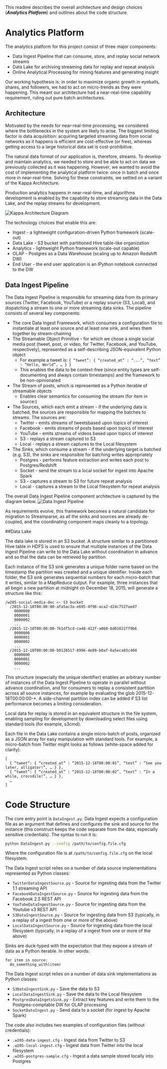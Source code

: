 This readme describes the overall architecture and design choices (***Analytics Platform***) and outlines about the code structure.
# Analytics Platform
The analytics platform for this project consist of three major components:
- Data Ingest Pipeline that can consume, store, and replay social network streams
- Data Lake for archiving streaming data for replay and repeat analysis
- Online Analytical Processing for mining features and generating insight

Our working hypothesis is: in order to maximize organic growth in eyeballs, shares, and followers, we had to act on micro-trends as they were happening. This meant our architecture had a near-real-time capability requirement, ruling out pure batch architectures.

## Architecture
Motivated by the needs for near-real-time processing, we considered where the bottlenecks in the system are likely to arise. The biggest limiting factor is data acquisition: acquiring targeted streaming data from social networks as it happens is efficient are cost-effective (or free), whereas getting access to a large historical data set is cost-prohibitive.

The natural data format of our application is, therefore, streams. To develop and maintain analytics, we needed to store and be able to act on data we previously collected as it was happening. However, we wanted to avoid the cost of implementing the analytical platform twice: once in batch and once more in near-real-time. Solving for these constraints, we settled on a variant of the Kappa Architecture. 

Production analytics happens in near-real-time, and algorithms development is enabled by the capability to store streaming data in the Data Lake, and the replay streams for development.

![Kappa Architecture Diagram](Kappa-Architecture.png)

The technology choices that enable this are:
- Ingest - a lightweight configuration-driven Python framework (scale-out)
- Data Lake - S3 bucket with partitioned Hive table-like organization
- Analytics - lightweight Python framework (scale-out capable)
- OLAP - Postgres as a Data Warehouse (scaling up to Amazon Redshift DW)
- End User - the end user application is an IPython notebook connected to the DW

## Data Ingest Pipeline
The Data Ingest Pipeline is responsible for streaming data from its primary sources (Twitter, Facebook, YouTube) or a replay source (S3, Local), and dispatching a stream to one or more streaming data sinks. The pipeline consists of several key components:
- The core Data Ingest Framework, which consumes a configuration file to instantiate at least one source and at least one sink, and wires them together by stream-chaining
- The Streamable Object Primitive - for which we chose a single social media post (tweet, post, or video, for Twitter, Facebook, and YouTube, respectively), represented as a self-describing JSON-equivalent Python object
  -    For example a tweet is: `{ “tweet”: { “created_at” : “...”, “text” : “Hello, World”, … } }`
  -    This enables the data to be context-free (since entity types are self-documenting and always contain timestamps) and the framework to be non-opinionated
- The Stream of posts, which is represented as a Python iterable of streamable objects
  -    Enables clear semantics for consuming the stream (for item in source:)
- The Sources, which each emit a stream - if the underlying data is batched, the sources are responsible for mapping the batches to streams. The sources are:
  -    Twitter - emits streams of tweetsbased upon topics of interest
  -    Facebook - emits streams of posts based upon topics of interest
  -    YouTube - emits streams of videos based upon topics of interest
  -    S3 - replays a stream captured to S3
  -    Local - replays a stream captures to the Local filesystem
- The Sinks, which consume a stream - if the underlying target is batched (e.g. S3), the sinks are responsible for batching writes appropriately
  -    Postgres - performs feature extraction and writes each post to Postgres/Redshift
  -    Socket - send the stream to a local socket for ingest into Apache Spark
  -    S3 - captures a stream to S3 for future repeat analysis
  -    Local - captures a stream to the Local filesystem for repeat analysis

The overall Data Ingest Pipeline component architecture is captured by the diagram below. 
![Data Ingest Pipeline](Ingest-Full.png)

As requirements evolve, this framework becomes a natural candidate for migration to Streamparse, as all the sinks and sources are already de-coupled, and the coordinating component maps cleanly to a topology.

##Data Lake

The data lake is stored in an S3 bucket. A structure similar to a partitioned Hive table in HDFS is used to ensure that multiple instances of the Data Ingest Pipeline can write to the Data Lake without coordination in advance and so that the data can be retrieved by partition.

Each instance of the S3 sink generates a unique folder name based on the timestamp the partition was created and a unique identifier. Inside each folder, the S3 sink generates sequential numbers for each micro-batch that it writes, similar to a MapReduce output. For example, three instances that all begin a new partition at midnight on December 18, 2015, will generate a structure like this:

```{text}
/w205-social-media-dec <- S3 bucket
  /2015-12-18T00:00:00-afa5ac3a-e695-4f96-aca2-d24c7527aed7
    0000000
    0000001
    0000002
    ...
  /2015-12-18T00:00:00-761df5cd-ca48-412f-a860-6d01022ff9b6
    0000000
    0000001
    0000002
    ...
  /2015-12-18T00:00:00-b0126517-8996-4e89-b0af-6a5eca83c404
    0000000
    0000001
    0000002
    ...
```

This structure (especially the unique identifier) enables an arbitrary number of instances of the Data Ingest Pipeline to operate in parallel without advance coordination, and for consumers to replay a consistent partition across all source instances, for example by evaluating the glob 2015-12-18T00:00:00-*. A side-channel partition index can be added if S3 list performance becomes a limiting consideration.

Local data for replay is stored in an equivalent structure in the file system, enabling sampling for development by downloading select files using standard tools (for example, s3cmd).

Each file in the Data Lake contains a single micro-batch of posts, organized as a JSON array for easy manipulation with standard tools. For example, a micro-batch from Twitter might looks as follows (white-space added for clarity).
```{text}
[
  { “tweet”: { “created_at” : “2015-12-18T00:00:01”, “text” : “See you later, alligator!”, … } },
  { “tweet”: { “created_at” : “2015-12-18T00:00:02”, “text” : “In a while, crocodile!”, … } },
  …
]
```

# Code Structure

The core entry point is `DataIngest.py`. Data Ingest expects a configuration file as an argument that defines and configures the sink and source for the instance (this construct keeps the code separate from the data, especially sensitive credentials). The syntax to run it is:

```sh
python DataIngest.py --config /path/to/config.file.cfg
```

Where the configuration file is at `/path/to/config.file.cfg` on the local filesystem.

The Data Ingest script relies on a number of data source implementations represented as Python classes:
- `TwitterDataIngestSource.py` - Source for ingesting data from the Twitter 1.1 streaming API
- `FacebookDataIngestSource.py` - Source for ingesting data from the Facebook 2.5 REST API
- `YouTubeDataIngestSource.py` - Source for ingesting data from the Youtube v3 REST API
- `S3DataIngestSource.py` - Source for ingesting data from S3 (typically, in a replay of a ingest from one or more of the above)
- `LocalDataIngestSource.py` - Source for ingesting data from the local filesystem (typically, in a replay of a ingest from one or more of the above)

Sinks are duck-typed with the expectation that they expose a stream of data as a Python iterable. In other words:
```{python}
for item in source:
  do_something_with(item)
```
The Data Ingest script relies on a number of data sink implementations as Python classes:
- `S3DataIngestSink.py` - Save the data to S3
- `LocalDataIngestSink.py` - Save the data to the Local filesystem
- `PostgresDataIngetsSink.py` - Extract key features and write them to the Postgres-comptable DW for OLAP processing
- `SocketDataIngest.py` - Send data to a socket (for ingest by Apache Spark)

The code also includes two examples of configuration files (without credentials):
- `.w205-data-ingest.cfg` - Ingest data from Twitter to S3
- `.w205-local-ingest.cfg` - Ingest data from Twitter into the local filesystem
- `.w205-postgres-sample.cfg` - Ingest a data sample stored locally into Postgres
